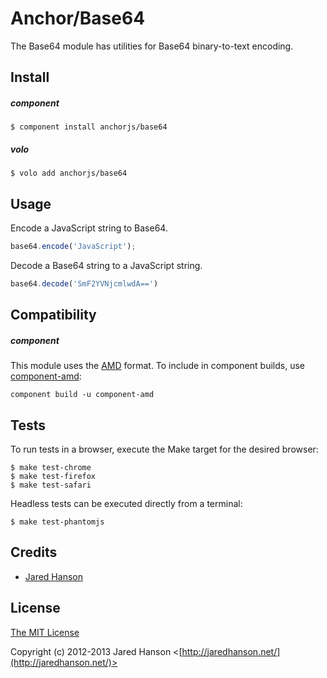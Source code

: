 # Anchor/Base64

The Base64 module has utilities for Base64 binary-to-text encoding.

## Install

##### component

    $ component install anchorjs/base64

##### volo

    $ volo add anchorjs/base64

## Usage

Encode a JavaScript string to Base64.

```javascript
base64.encode('JavaScript');
```

Decode a Base64 string to a JavaScript string.

```javascript
base64.decode('SmF2YVNjcmlwdA==')
```

## Compatibility

##### component

This module uses the [AMD](https://github.com/amdjs/amdjs-api) format.  To
include in component builds, use [component-amd](https://github.com/jaredhanson/component-amd):

    component build -u component-amd

## Tests

To run tests in a browser, execute the Make target for the desired browser:

    $ make test-chrome
    $ make test-firefox
    $ make test-safari
    
Headless tests can be executed directly from a terminal:
    
    $ make test-phantomjs

## Credits

  - [Jared Hanson](http://github.com/jaredhanson)

## License

[The MIT License](http://opensource.org/licenses/MIT)

Copyright (c) 2012-2013 Jared Hanson <[http://jaredhanson.net/](http://jaredhanson.net/)>
